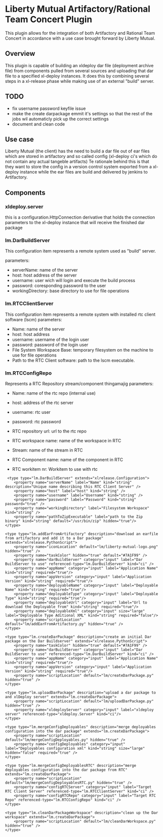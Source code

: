 # Liberty Mutual Artifactory/Rational Team Concert Plugin

This plugin allows for the integration of both Artifactory and Rational Team Concert in accordance with a use case brought forward by Liberty Mutual.

## Overview
This plugin is capable of building an xldeploy dar file (deployment archive file) from components pulled from several sources and uploading that dar file to a specified xl-deploy instances.
It does this by combining several steps in a xl-release phase while making use of an external "build" server.

## TODO
- fix username password keyfile issue
- make the create darpackage emmit it's settings so that the rest of the jobs wil automaticly pick up the correct settings
- document and clean code

## Use case
Liberty Mutual (the client) has the need to build a dar file out of ear files which are stored in artifactory and so called config (xl-deploy ci's which do not contain any actual tangeble artifacts)
Te rationale behind this is that they want to store the config in a version control system exported from a xl-deploy instance while the ear files are build and delivered by jenkins to Artifactory.

## Components

### xldeploy.server
this is a configuration.HttpConnection derivative that holds the connection parameters to the xl-deploy instance that will receive the finished dar package

### lm.DarBuildServer
This configuration item represents a remote system used as "build" server.

parameters:
- serverName: name of the server
- host: host address of the server
- username: user wich will login and execute the build process
- password: coresponding password to the user
- workingDirectory: base directory to use for file operations

### lm.RTCClientServer
This configuration item represents a remote system with installed rtc client software (lscm)
parameters:
- Name: name of the server
- host: host address
- username: username of the login user
- password: password of the login user
- File System Workspace Base: temporary filesystem on the machine to use for file operations
- Path to the RTC Client software: path to the lscm executable.

### lm.RTCConfigRepo
Represents a RTC Repository stream/component thingamajig
parameters:
- Name: name of the rtc repo (internal use)
- host: address of the rtc server
- username: rtc user
- password: rtc password
- RTC repository url: url to the rtc repo
- RTC workspace name: name of the workspace in RTC
- Stream: name of the stream in RTC
- RTC Component name: name of the component in RTC
- RTC workitem nr: Workitem to use with rtc







    <type type="lm.getConfigXmlFromRTC" extends="xlrelease.PythonScript">
        <property name="taskColor" hidden="true" default="#68B768" />
        <property name="configRTCServer" category="input" label="Target RTC Client Server" referenced-type="lm.RTCClientServer" kind="ci" />
        <property name="configRTCRepo" category="input" label="Target RTC Repo" referenced-type="lm.RTCConfigRepo" kind="ci" />
        <property name="scriptLocation" default="lm/getApplicationPackageConfigRTC.py" hidden="true" />
        <property name="config_xml" category="output" />
    </type>

<!-- Dar Builder -->
     <type type="lm.DarBuildServer" extends="xlrelease.Configuration">
        <property name="serverName" label="Name" kind="string" description="Unique name describing this RTC Client Server" />
        <property name="host" label="host" kind="string" />
        <property name="username" label="Username" kind="string" />
        <property name="password" label="Password" kind="string" password="true" />
        <property name="workingDirectory" label="Filesystem Workspace" kind="string" />
        <property name="pathToZipExecutable" label="path to the Zip binary" kind="string" default="/usr/bin/zip" hidden="true"/>
    </type>

    <type type="lm.addEarFromArtifactory" description="download an earfile from artifactory and add it to a Dar package" extends="xlrelease.PythonScript">
        <property name="iconLocation" default="lm/liberty-mutual-logo.png" hidden="true" />
        <property name="taskColor" hidden="true" default="#7A1F99" />
        <property name="darBuildServer" category="input" label="Dar BuildServer to use" referenced-type="lm.DarBuildServer" kind="ci" />
        <property name="appName" category="input" label="Application Name" kind="string" required="true"/>
        <property name="appVersion" category="input" label="Application Version" kind="string" required="true"/>
        <property name="deployableName" category="input" label="Deployable Name" kind="string" required="true"/>
        <property name="deployableType" category="input" label="Deployable Type" kind="string" required="true"/>
        <property name="deployableUrl" category="input" label="Url to download the Deployable from" kind="string" required="true"/>
        <property name="deployableXml" category="input" size="large" label="Deployable Type Aditional XML" kind="string" required="false"/>
        <property name="scriptLocation" default="lm/addEarFromArtifactory.py" hidden="true" />
    </type>

    <type type="lm.createDarPackage" description="create an initial Dar package on the Dar Buildserver" extends="xlrelease.PythonScript">
        <property name="taskColor" hidden="true" default="#7A1F99" />
        <property name="darBuildServer" category="input" label="Dar BuildServer to use" referenced-type="lm.DarBuildServer" kind="ci" />
        <property name="appName" category="input" label="Application Name" kind="string" required="true"/>
        <property name="appVersion" category="input" label="Application Version" kind="string" required="true"/>
        <property name="scriptLocation" default="lm/createDarPackage.py" hidden="true" />
    </type>

    <type type="lm.uploadDarPackage" description="upload a dar package to and xlDeploy server" extends="lm.createDarPackage">
        <property name="scriptLocation" default="lm/uploadDarPackage.py" hidden="true" />
        <property name="xldeployServer" category="input" label="xldeploy server" referenced-type="xldeploy.Server" kind="ci"/>
    </type>

    <type type="lm.mergeConfigDeployables" description="merge deployables configuration into the dar package" extends="lm.createDarPackage">
        <property name="scriptLocation" default="lm/mergeConfigDeployables.py" hidden="true" />
        <property name="configDeployables" category="input" label="Deployables configuration xml" kind="string" size="large" hidden="false" required="true" />
    </type>

    <type type="lm.mergeConfigDeployablesRTC" description="merge deployables configuration into the dar package from RTC" extends="lm.createDarPackage">
        <property name="scriptLocation" default="lm/mergeConfigDeployablesRTC.py" hidden="true" />
        <property name="configRTCServer" category="input" label="Target RTC Client Server" referenced-type="lm.RTCClientServer" kind="ci" />
        <property name="configRTCRepo" category="input" label="Target RTC Repo" referenced-type="lm.RTCConfigRepo" kind="ci" />
    </type>

    <type type="lm.cleanDarPackageWorkspace" description="clean up the Dar workspace" extends="lm.createDarPackage">
        <property name="scriptLocation" default="lm/cleanDarWorkspace.py" hidden="true" />
    </type>

</synthetic>


